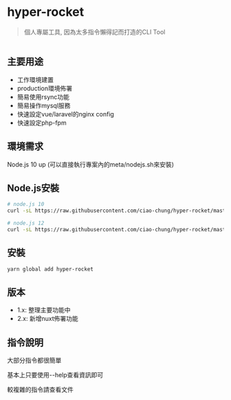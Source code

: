 # hyper-rocket

> 個人專屬工具, 因為太多指令懶得記而打造的CLI Tool

<img
:src="$withBase('/demo.gif')"
style="width: 100%">

## 主要用途

- 工作環境建置
- production環境佈署
- 簡易使用rsync功能
- 簡易操作mysql服務
- 快速設定vue/laravel的nginx config
- 快速設定php-fpm

## 環境需求

Node.js 10 up (可以直接執行專案內的meta/nodejs.sh來安裝)

## Node.js安裝

```bash
# node.js 10
curl -sL https://raw.githubusercontent.com/ciao-chung/hyper-rocket/master/meta/nodejs.sh | sudo -E bash

# node.js 12
curl -sL https://raw.githubusercontent.com/ciao-chung/hyper-rocket/master/meta/nodejs-12.sh | sudo -E bash
```

## 安裝

```bash
yarn global add hyper-rocket
```

## 版本

- 1.x: 整理主要功能中
- 2.x: 新增nuxt佈署功能

## 指令說明

大部分指令都很簡單

基本上只要使用--help查看資訊即可

較複雜的指令請查看文件
